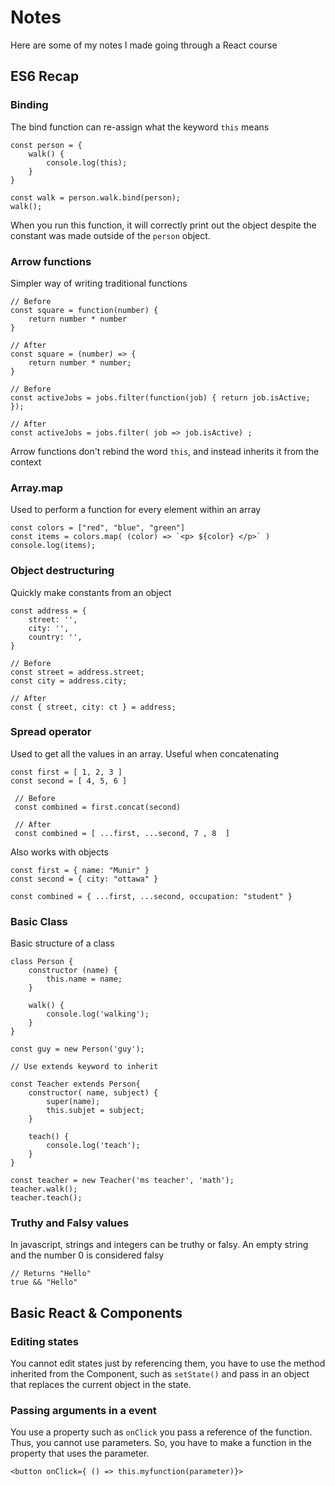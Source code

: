 # Notes

Here are some of my notes I made going through a React course
<br>

## ES6 Recap

### Binding

The bind function can re-assign what the keyword `this` means

```
const person = {
	walk() {
		console.log(this);
	}
}

const walk = person.walk.bind(person);
walk();
```

When you run this function, it will correctly print out the object despite the constant was made outside of the `person` object.

### Arrow functions

Simpler way of writing traditional functions

```
// Before
const square = function(number) {
	return number * number
}

// After
const square = (number) => {
	return number * number;
}
```

```
// Before
const activeJobs = jobs.filter(function(job) { return job.isActive; });

// After
const activeJobs = jobs.filter( job => job.isActive) ;
```

Arrow functions don't rebind the word `this`, and instead inherits it from the context

### Array.map

Used to perform a function for every element within an array

```
const colors = ["red", "blue", "green"]
const items = colors.map( (color) => `<p> ${color} </p>` )
console.log(items);
```

### Object destructuring

Quickly make constants from an object

```
const address = {
	street: '',
	city: '',
	country: '',
}

// Before
const street = address.street;
const city = address.city;

// After
const { street, city: ct } = address;
```

### Spread operator

Used to get all the values in an array. Useful when concatenating

```
const first = [ 1, 2, 3 ]
const second = [ 4, 5, 6 ]

 // Before
 const combined = first.concat(second)

 // After
 const combined = [ ...first, ...second, 7 , 8  ]
```

Also works with objects

```
const first = { name: "Munir" }
const second = { city: "ottawa" }

const combined = { ...first, ...second, occupation: "student" }
```

### Basic Class

Basic structure of a class

```
class Person {
	constructor (name) {
		this.name = name;
	}

	walk() {
		console.log('walking');
	}
}

const guy = new Person('guy');

// Use extends keyword to inherit

const Teacher extends Person{
	constructor( name, subject) {
		super(name);
		this.subjet = subject;
	}

	teach() {
		console.log('teach');
	}
}

const teacher = new Teacher('ms teacher', 'math');
teacher.walk();
teacher.teach();
```

### Truthy and Falsy values

In javascript, strings and integers can be truthy or falsy.
An empty string and the number 0 is considered falsy

```
// Returns "Hello"
true && "Hello"
```

## Basic React & Components

### Editing states

You cannot edit states just by referencing them, you have to use the method inherited from the Component, such as `setState()` and pass in an object that replaces the current object in the state.

### Passing arguments in a event

You use a property such as `onClick` you pass a reference of the function. Thus, you cannot use parameters. So, you have to make a function in the property that uses the parameter.

```
<button onClick={ () => this.myfunction(parameter)}>
```
